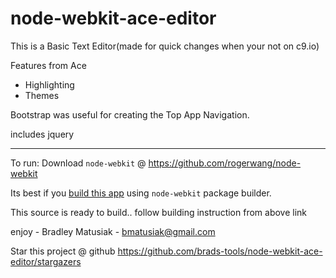 node-webkit-ace-editor
======================

This is a Basic Text Editor(made for quick changes when your not on c9.io)

Features from Ace

*   Highlighting
*   Themes

Bootstrap was useful for creating the Top App Navigation.

includes jquery

----

To run: Download `node-webkit` @ https://github.com/rogerwang/node-webkit

Its best if you [build this app](https://github.com/rogerwang/node-webkit/wiki/How-to-package-and-distribute-your-apps) using `node-webkit` package builder.

This source is ready to build..  follow building instruction from above link


enjoy - Bradley Matusiak - bmatusiak@gmail.com

Star this project @ github https://github.com/brads-tools/node-webkit-ace-editor/stargazers
